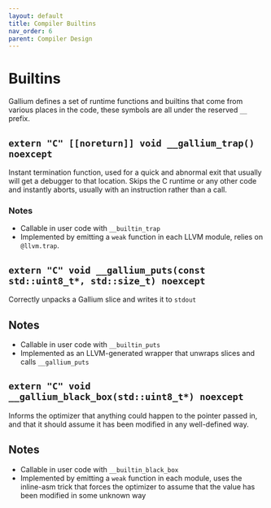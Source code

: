 ```yaml
---
layout: default 
title: Compiler Builtins 
nav_order: 6 
parent: Compiler Design
---
```


# Builtins

Gallium defines a set of runtime functions and builtins that come from various places in the code, these symbols are all
under the reserved `__` prefix.

## `extern "C" [[noreturn]] void __gallium_trap() noexcept`

Instant termination function, used for a quick and abnormal exit that usually will get a debugger to that location.
Skips the C runtime or any other code and instantly aborts, usually with an instruction rather than a call.

### Notes

- Callable in user code with `__builtin_trap`
- Implemented by emitting a `weak` function in each LLVM module, relies on `@llvm.trap`.

## `extern "C" void __gallium_puts(const std::uint8_t*, std::size_t) noexcept`

Correctly unpacks a Gallium slice and writes it to `stdout`

## Notes

- Callable in user code with `__builtin_puts`
- Implemented as an LLVM-generated wrapper that unwraps slices and calls `__gallium_puts`

## `extern "C" void __gallium_black_box(std::uint8_t*) noexcept`

Informs the optimizer that anything could happen to the pointer passed in, and that it should assume it has been
modified in any well-defined way.

## Notes

- Callable in user code with `__builtin_black_box`
- Implemented by emitting a `weak` function in each module, uses the inline-asm trick that forces the optimizer to
  assume that the value has been modified in some unknown way